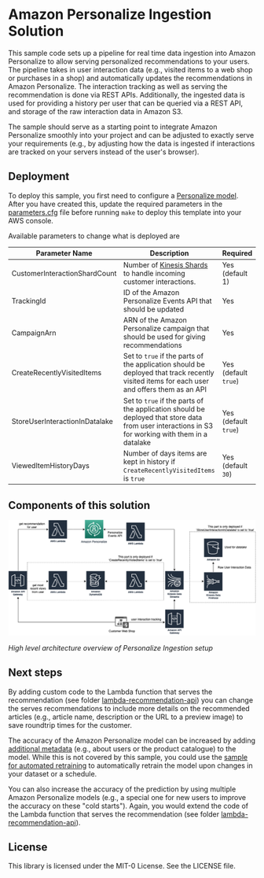 # Amazon Personalize Ingestion Solution

This sample code sets up a pipeline for real time data ingestion into Amazon Personalize to allow serving personalized recommendations to your users. The pipeline takes in user interaction data (e.g., visited items to a web shop or purchases in a shop) and automatically updates the recommendations in Amazon Personalize. The interaction tracking as well as serving the recommendation is done via REST APIs.
Additionally, the ingested data is used for providing a history per user that can be queried via a REST API, and storage of the raw interaction data in Amazon S3.

The sample should serve as a starting point to integrate Amazon Personalize smoothly into your project and can be adjusted to exactly serve your requirements (e.g., by adjusting how the data is ingested if interactions are tracked on your servers instead of the user's browser).

## Deployment

To deploy this sample, you first need to configure a [Personalize model](https://docs.aws.amazon.com/personalize/latest/dg/getting-started.html). After you have created this, update the required parameters in the [parameters.cfg](parameters.cfg) file before running `make` to deploy this template into your AWS console.

Available parameters to change what is deployed are

| Parameter Name                 | Description                                                                                                                                       | Required             |
|--------------------------------|---------------------------------------------------------------------------------------------------------------------------------------------------|----------------------|
| CustomerInteractionShardCount  | Number of [Kinesis Shards](https://docs.aws.amazon.com/streams/latest/dev/key-concepts.html#shard) to handle incoming customer interactions.      | Yes (default 1)      |
| TrackingId                     | ID of the Amazon Personalize Events API that should be updated                                                                                    | Yes                  |
| CampaignArn                    | ARN of the Amazon Personalize campaign that should be used for giving recommendations                                                             | Yes                  |
| CreateRecentlyVisitedItems     | Set to `true` if the parts of the application should be deployed that track recently visited items for each user and offers them as an API        | Yes (default `true`) |
| StoreUserInteractionInDatalake | Set to `true` if the parts of the application should be deployed that store data from user interactions in S3 for working with them in a datalake | Yes (default `true`) |
| ViewedItemHistoryDays          | Number of days items are kept in history if `CreateRecentlyVisitedItems` is `true`                                                                | Yes (default `30`)   |

## Components of this solution

![Architecture Diagram](PersonalizeIngestion.png "High level architecture overview of Personalize Ingestion setup")

*High level architecture overview of Personalize Ingestion setup*

## Next steps

By adding custom code to the Lambda function that serves the recommendation (see folder [lambda-recommendation-api](lambda-recommendation-api/)) you can change the serves recommendations to include more details on the recommended articles (e.g., article name, description or the URL to a preview image) to save roundtrip times for the customer.

The accuracy of the Amazon Personalize model can be increased by adding [additional metadata](https://docs.aws.amazon.com/personalize/latest/dg/how-it-works-dataset-schema.html) (e.g., about users or the product catalogue) to the model. While this is not covered by this sample, you could use the [sample for automated retraining](https://github.com/aws-samples/amazon-personalize-automated-retraining) to automatically retrain the model upon changes in your dataset or a schedule.

You can also increase the accuracy of the prediction by using multiple Amazon Personalize models (e.g., a special one for new users to improve the accuracy on these "cold starts"). Again, you would extend the code of the Lambda function that serves the recommendation (see folder [lambda-recommendation-api](lambda-recommendation-api/)).


## License

This library is licensed under the MIT-0 License. See the LICENSE file.


